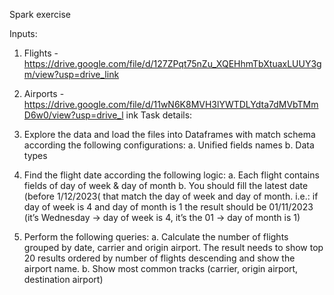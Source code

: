 Spark exercise

Inputs:
1. Flights -
   https://drive.google.com/file/d/127ZPqt75nZu_XQEHhmTbXtuaxLUUY3gm/view?usp=drive_link
2. Airports -
   https://drive.google.com/file/d/11wN6K8MVH3lYWTDLYdta7dMVbTMmD6w0/view?usp=drive_l
   ink
   Task details:
1. Explore the data and load the files into Dataframes with match schema according the following
   configurations:
   a. Unified fields names
   b. Data types
2. Find the flight date according the following logic:
   a. Each flight contains fields of day of week & day of month
   b. You should fill the latest date (before 1/12/2023( that match the day of week and day of
   month. i.e.: if day of week is 4 and day of month is 1 the result should be 01/11/2023
   (it’s Wednesday → day of week is 4, it’s the 01 → day of month is 1)

3. Perform the following queries:
   a. Calculate the number of flights grouped by date, carrier and origin airport. The result
   needs to show top 20 results ordered by number of flights descending and show the
   airport name.
   b. Show most common tracks (carrier, origin airport, destination airport)